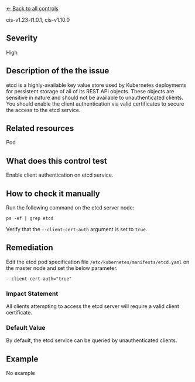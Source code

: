 [← Back to all controls](index.md)


cis-v1.23-t1.0.1, cis-v1.10.0

## Severity

High

## Description of the the issue

etcd is a highly-available key value store used by Kubernetes deployments for persistent storage of all of its REST API objects. These objects are sensitive in nature and should not be available to unauthenticated clients. You should enable the client authentication via valid certificates to secure the access to the etcd service.

## Related resources

Pod

## What does this control test

Enable client authentication on etcd service.

## How to check it manually

Run the following command on the etcd server node:

```
ps -ef | grep etcd

```

 Verify that the `--client-cert-auth` argument is set to `true`.

## Remediation

Edit the etcd pod specification file `/etc/kubernetes/manifests/etcd.yaml` on the master node and set the below parameter.

```
--client-cert-auth="true"

```

### Impact Statement

All clients attempting to access the etcd server will require a valid client certificate.

### Default Value

By default, the etcd service can be queried by unauthenticated clients.

## Example

No example
